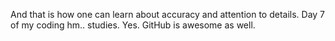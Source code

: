 And that is how one can learn about accuracy and attention to details.
Day 7 of my coding hm.. studies. Yes. GitHub is awesome as well.

